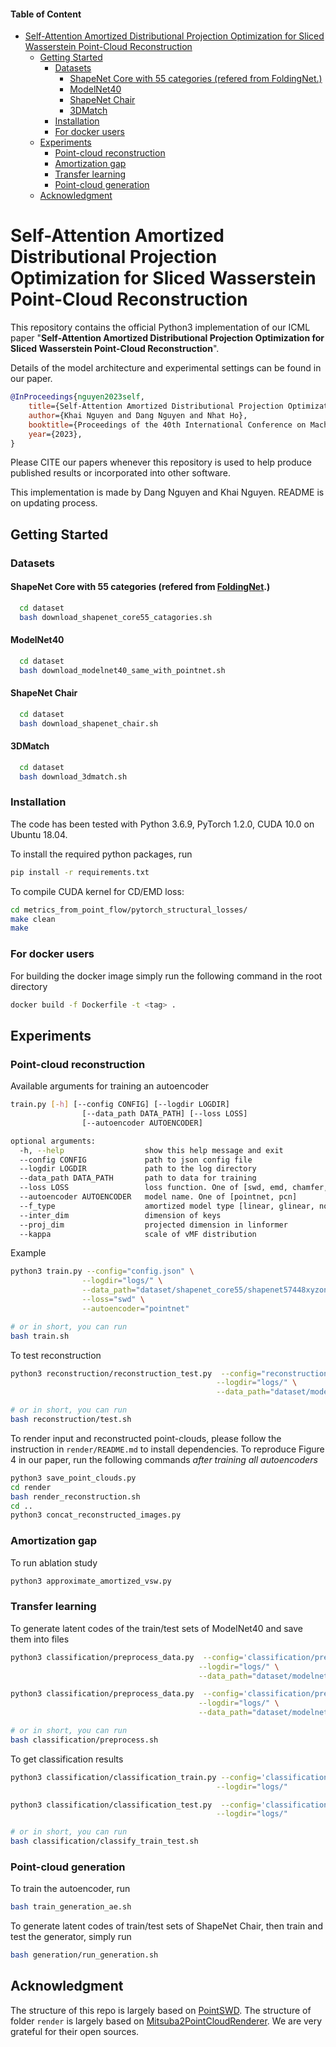 #### Table of Content

- [Self-Attention Amortized Distributional Projection Optimization for Sliced Wasserstein Point-Cloud Reconstruction](#self-attention-amortized-distributional-projection-optimization-for-sliced-wasserstein-point-cloud-reconstruction)
  - [Getting Started](#getting-started)
    - [Datasets](#datasets)
      - [ShapeNet Core with 55 categories (refered from FoldingNet.)](#shapenet-core-with-55-categories-refered-from-foldingnet)
      - [ModelNet40](#modelnet40)
      - [ShapeNet Chair](#shapenet-chair)
      - [3DMatch](#3dmatch)
    - [Installation](#installation)
    - [For docker users](#for-docker-users)
  - [Experiments](#experiments)
    - [Point-cloud reconstruction](#point-cloud-reconstruction)
    - [Amortization gap](#amortization-gap)
    - [Transfer learning](#transfer-learning)
    - [Point-cloud generation](#point-cloud-generation)
  - [Acknowledgment](#acknowledgment)


# Self-Attention Amortized Distributional Projection Optimization for Sliced Wasserstein Point-Cloud Reconstruction

This repository contains the official Python3 implementation of our ICML paper "**Self-Attention Amortized Distributional Projection Optimization for Sliced Wasserstein Point-Cloud Reconstruction**". 

Details of the model architecture and experimental settings can be found in our paper.

```bibtex
@InProceedings{nguyen2023self,
    title={Self-Attention Amortized Distributional Projection Optimization for Sliced Wasserstein Point-Cloud Reconstruction}, 
    author={Khai Nguyen and Dang Nguyen and Nhat Ho},
    booktitle={Proceedings of the 40th International Conference on Machine Learning},
    year={2023},
}
```

Please CITE our papers whenever this repository is used to help produce published results or incorporated into other software.

This implementation is made by Dang Nguyen and Khai Nguyen. README is on updating process.

## Getting Started
### Datasets
#### ShapeNet Core with 55 categories (refered from <a href="http://www.merl.com/research/license#FoldingNet" target="_blank">FoldingNet</a>.)
```bash
  cd dataset
  bash download_shapenet_core55_catagories.sh
```
#### ModelNet40
```bash
  cd dataset
  bash download_modelnet40_same_with_pointnet.sh
```
#### ShapeNet Chair
```bash
  cd dataset
  bash download_shapenet_chair.sh
``` 
#### 3DMatch
```bash
  cd dataset
  bash download_3dmatch.sh
```
### Installation
The code has been tested with Python 3.6.9, PyTorch 1.2.0, CUDA 10.0 on Ubuntu 18.04.  

To install the required python packages, run
```bash
pip install -r requirements.txt
```

To compile CUDA kernel for CD/EMD loss:
```bash
cd metrics_from_point_flow/pytorch_structural_losses/
make clean
make
```

### For docker users
For building the docker image simply run the following command in the root directory
```bash
docker build -f Dockerfile -t <tag> .
```

## Experiments
### Point-cloud reconstruction
Available arguments for training an autoencoder
```bash
train.py [-h] [--config CONFIG] [--logdir LOGDIR]
                [--data_path DATA_PATH] [--loss LOSS]
                [--autoencoder AUTOENCODER]

optional arguments:
  -h, --help                  show this help message and exit
  --config CONFIG             path to json config file
  --logdir LOGDIR             path to the log directory
  --data_path DATA_PATH       path to data for training
  --loss LOSS                 loss function. One of [swd, emd, chamfer, asw, msw, vsw, amortized_msw, amortized_vsw]
  --autoencoder AUTOENCODER   model name. One of [pointnet, pcn]
  --f_type                    amortized model type [linear, glinear, nonlinear, attn, eff_attn, lin_attn]
  --inter_dim                 dimension of keys
  --proj_dim                  projected dimension in linformer
  --kappa                     scale of vMF distribution
```

Example
```bash
python3 train.py --config="config.json" \
                --logdir="logs/" \
                --data_path="dataset/shapenet_core55/shapenet57448xyzonly.npz" \
                --loss="swd" \
                --autoencoder="pointnet"

# or in short, you can run
bash train.sh
```

To test reconstruction
```bash
python3 reconstruction/reconstruction_test.py  --config="reconstruction/config.json" \
                                              --logdir="logs/" \
                                              --data_path="dataset/modelnet40_ply_hdf5_2048/"

# or in short, you can run
bash reconstruction/test.sh
```

To render input and reconstructed point-clouds, please follow the instruction in `render/README.md` to install dependencies. To reproduce Figure 4 in our paper, run the following commands *after training all autoencoders*
```bash
python3 save_point_clouds.py
cd render
bash render_reconstruction.sh
cd ..
python3 concat_reconstructed_images.py
```

### Amortization gap
To run ablation study
```bash
python3 approximate_amortized_vsw.py
```

### Transfer learning
To generate latent codes of the train/test sets of ModelNet40 and save them into files
```bash
python3 classification/preprocess_data.py  --config='classification/preprocess_train.json' \
                                          --logdir="logs/" \
                                          --data_path="dataset/modelnet40_ply_hdf5_2048/train/"

python3 classification/preprocess_data.py  --config='classification/preprocess_test.json' \
                                          --logdir="logs/" \
                                          --data_path="dataset/modelnet40_ply_hdf5_2048/test/"

# or in short, you can run
bash classification/preprocess.sh
```

To get classification results
```bash
python3 classification/classification_train.py --config='classification/class_train_config.json' \
                                              --logdir="logs/"

python3 classification/classification_test.py  --config='classification/class_test_config.json' \
                                              --logdir="logs/"

# or in short, you can run
bash classification/classify_train_test.sh
```

### Point-cloud generation
To train the autoencoder, run
```bash
bash train_generation_ae.sh
```

To generate latent codes of train/test sets of ShapeNet Chair, then train and test the generator, simply run
```bash
bash generation/run_generation.sh
```

## Acknowledgment
The structure of this repo is largely based on [PointSWD](https://github.com/VinAIResearch/PointSWD). The structure of folder `render` is largely based on [Mitsuba2PointCloudRenderer](https://github.com/tolgabirdal/Mitsuba2PointCloudRenderer). We are very grateful for their open sources.